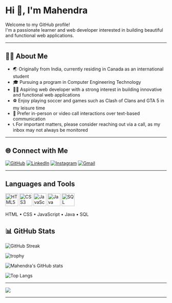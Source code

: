# Hi 👋, I'm Mahendra

Welcome to my GitHub profile!  
I'm a passionate learner and web developer interested in building beautiful and functional web applications.

---

## 🙋‍♂️ About Me

- 🌏 Originally from India, currently residing in Canada as an international student
- 🎓 Pursuing a program in Computer Engineering Technology
- 👨‍💻 Aspiring web developer with a strong interest in building innovative and functional web applications
- ⚽ Enjoy playing soccer and games such as Clash of Clans and GTA 5 in my leisure time
- 🤝 Prefer in-person or video call interactions over text-based communication
- 📞 For important matters, please consider reaching out via a call, as my inbox may not always be monitored

---

## 🌐 Connect with Me

[![GitHub](https://img.shields.io/badge/GitHub-181717?logo=github&logoColor=white)](https://github.com/mahendra-04)
[![LinkedIn](https://img.shields.io/badge/LinkedIn-blue?logo=linkedin&logoColor=white)](https://www.linkedin.com/in/mahendra-ranwa-092396290/)
[![Instagram](https://img.shields.io/badge/Instagram-E4405F?logo=instagram&logoColor=white)](https://www.instagram.com/_.mahendra._04/)
[![Gmail](https://img.shields.io/badge/Gmail-red?logo=gmail&logoColor=white)](mailto:mranwa100@gmail.com)

---

## Languages and Tools

<p align="left">
  <img src="https://cdn.jsdelivr.net/gh/devicons/devicon/icons/html5/html5-original.svg" alt="HTML5" width="40" height="40"/>
  <img src="https://cdn.jsdelivr.net/gh/devicons/devicon/icons/css3/css3-original.svg" alt="CSS3" width="40" height="40"/>
  <img src="https://cdn.jsdelivr.net/gh/devicons/devicon/icons/javascript/javascript-original.svg" alt="JavaScript" width="40" height="40"/>
  <img src="https://cdn.jsdelivr.net/gh/devicons/devicon/icons/java/java-original.svg" alt="Java" width="40" height="40"/>
  <img src="https://cdn.jsdelivr.net/gh/devicons/devicon/icons/mysql/mysql-original.svg" alt="SQL" width="40" height="40"/>
</p>

<!-- Text version for accessibility -->
HTML • CSS • JavaScript • Java • SQL

## 📊 GitHub Stats

![GitHub Streak](https://streak-stats.demolab.com?user=mahendra-04&theme=github-dark&hide_border=true)

![trophy](https://github-profile-trophy.vercel.app/?username=mahendra-04&theme=darkhub)

![Mahendra's GitHub stats](https://github-readme-stats.vercel.app/api?username=mahendra-04&show_icons=true&theme=github_dark)

![Top Langs](https://github-readme-stats.vercel.app/api/top-langs/?username=mahendra-04&layout=compact&theme=github_dark)

---

![](https://komarev.com/ghpvc/?username=mahendra-04&color=green)

---

<!-- You can add a GIF or image below for more personality! -->
<!-- <img src="https://media.giphy.com/media/yourgif.gif" width="200"/> -->

<!--
**mahendra-04/mahendra-04** is a ✨ _special_ ✨ repository because its `README.md` (this file) appears on your GitHub profile.

Here are some ideas to get you started:

- 🔭 I’m currently working on ...
- 🌱 I’m currently learning ...
- 👯 I’m looking to collaborate on ...
- 🤔 I’m looking for help with ...
- 💬 Ask me about ...
- 📫 How to reach me: ...
- 😄 Pronouns: ...
- ⚡ Fun fact: ...
-->
